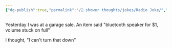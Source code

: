 ```yaml
---
{"dg-publish":true,"permalink":"/🚿 shower thoughts/jokes/Radio Joke/","created":"2024-06-15T09:09:16.000-05:00","updated":"2024-06-15T09:09:16.000-05:00"}
---
```


Yesterday I was at a garage sale. An item said "bluetooth speaker for $1, volume stuck on full"

I thought, "I can't turn that down"